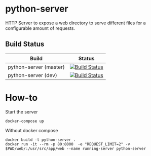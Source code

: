 # python-server
HTTP Server to expose a web directory to serve different files for a configurable amount of requests.
## Build Status

| Build                                     | Status               
| ----------------------------------------- | -------------------
| python-server (master)                                | [![Build Status](https://dev.azure.com/samliniger/python-server/_apis/build/status/samliniger.python-server?branchName=master)](https://dev.azure.com/samliniger/python-server/_build/latest?definitionId=1&branchName=master)
| python-server (dev)                                  | [![Build Status](https://dev.azure.com/samliniger/python-server/_apis/build/status/samliniger.python-server?branchName=dev)](https://dev.azure.com/samliniger/python-server/_build/latest?definitionId=1&branchName=dev)

# How-to
Start the server

```console
docker-compose up
```
Without docker compose

```console
docker build -t python-server .
docker run -it --rm -p 80:8000  -e "REQUEST_LIMIT=2" -v $PWD/web/:/usr/src/app/web --name running-server python-server
```
